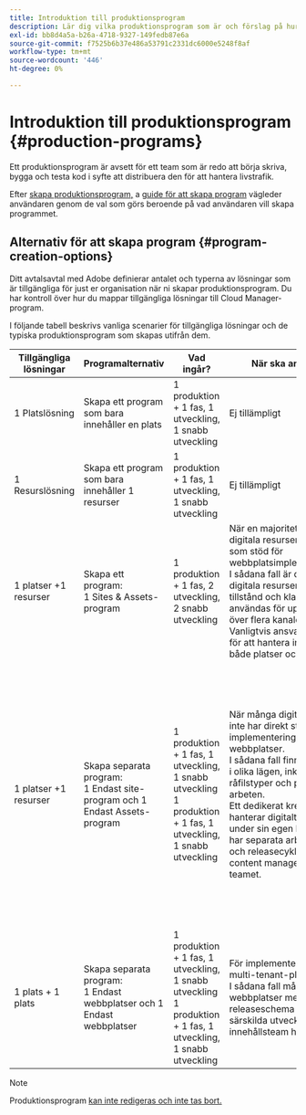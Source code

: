 ```yaml
---
title: Introduktion till produktionsprogram
description: Lär dig vilka produktionsprogram som är och förslag på hur du konfigurerar dem.
exl-id: bb8d4a5a-b26a-4718-9327-149fedb87e6a
source-git-commit: f7525b6b37e486a53791c2331dc6000e5248f8af
workflow-type: tm+mt
source-wordcount: '446'
ht-degree: 0%

---
```



# Introduktion till produktionsprogram {#production-programs}

Ett produktionsprogram är avsett för ett team som är redo att börja skriva, bygga och testa kod i syfte att distribuera den för att hantera livstrafik.

Efter [skapa produktionsprogram,](creating-production-programs.md) a [guide för att skapa program](using-the-wizard.md) vägleder användaren genom de val som görs beroende på vad användaren vill skapa programmet.

## Alternativ för att skapa program {#program-creation-options}

Ditt avtalsavtal med Adobe definierar antalet och typerna av lösningar som är tillgängliga för just er organisation när ni skapar produktionsprogram. Du har kontroll över hur du mappar tillgängliga lösningar till Cloud Manager-program.

I följande tabell beskrivs vanliga scenarier för tillgängliga lösningar och de typiska produktionsprogram som skapas utifrån dem.

| Tillgängliga lösningar | Programalternativ | Vad ingår? | När ska användas | Exempel |
|---------------------|-------------------------------------------------------------------------------|--------------------------------------------------------------------------------------------------------------------------|-------------------------------------------------------------------------------------------------------------------------------------------------------------------------------------------------------------------------------------------------------------------------------------------------------------------------------------------------|--------------------------------------------------------------------------------------------------------------------------------------------------------------------------------------------------------------------------------------------------------------------------------------------------------------------------------------------------------------------------------------------------------------------------------------------------------------------------|
| 1 Platslösning | Skapa ett program som bara innehåller en plats | 1 produktion + 1 fas, 1 utveckling, 1 snabb utveckling | Ej tillämpligt | Ej tillämpligt |
| 1 Resurslösning | Skapa ett program som bara innehåller 1 resurser | 1 produktion + 1 fas, 1 utveckling, 1 snabb utveckling | Ej tillämpligt | Ej tillämpligt |
| 1 platser +1 resurser | Skapa ett program: <br>1 Sites &amp; Assets-program | 1 produktion + 1 fas, 2 utveckling, 2 snabb utveckling | När en majoritet av de digitala resurserna används som stöd för webbplatsimplementeringen.<br>I sådana fall är de flesta digitala resurser i ett färdigt tillstånd och klara att användas för upplevelser över flera kanaler via Sites.<br>Vanligtvis ansvarar ett team för att hantera innehåll för både platser och resurser. | Bilder som främst används för en webbplats.<br>PDF som distribueras via en intern portal som byggts i AEM Sites. |
| 1 platser +1 resurser | Skapa separata program:<br>1 Endast site-program och 1 Endast Assets-program | 1 produktion + 1 fas, 1 utveckling, 1 snabb utveckling<br>1 produktion + 1 fas, 1 utveckling, 1 snabb utveckling | När många digitala resurser inte har direkt stöd för implementering av webbplatser.<br> I sådana fall finns resurserna i olika lägen, inklusive råfilstyper och pågående arbeten.<br>Ett dedikerat kreativt team hanterar digitalt material under sin egen livscykel och har separata arbetsflöden och releasecykler än Sites content management-teamet. | Råbilder från en fototagning lagras i Assets-programmet och endast ett fåtal används i Sites-implementeringen.<br>Ett stort antal filtyper i Creative Cloud, som Photoshop och Illustrator, hanteras i AEM Assets och genomgår ett eget arbetsflöde för godkännande innan en färdig resurs genereras.<br>Överväg att använda [Anslutna resurser](/help/assets/use-assets-across-connected-assets-instances.md#overview-of-connected-assets) i sådana fall. |
| 1 plats + 1 plats | Skapa separata program:<br>1 Endast webbplatser och 1 Endast webbplatser | 1 produktion + 1 fas, 1 utveckling, 1 snabb utveckling<br>1 produktion + 1 fas, 1 utveckling, 1 snabb utveckling | För implementering av multi-tenant-platser.<br>I sådana fall måste flera webbplatser med ett eget releaseschema och särskilda utvecklings- och innehållsteam hanteras. | Två varumärken med dedikerade webbplatser och separata utvecklingsteam |


>[!NOTE]
>
>Produktionsprogram [kan inte redigeras och inte tas bort.](editing-programs.md)
